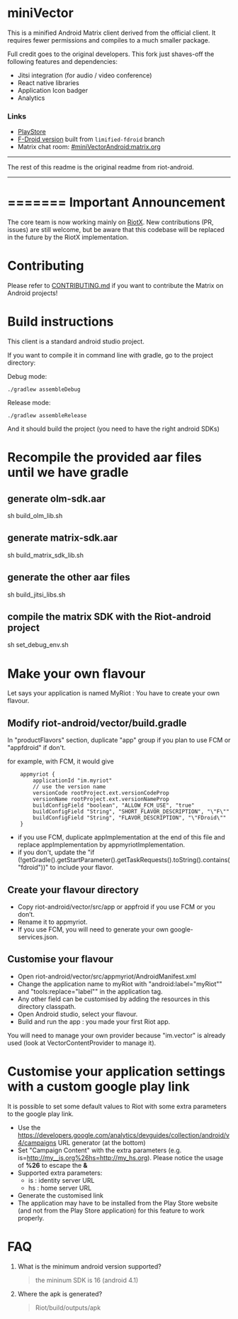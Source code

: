 miniVector
=========

 This is a minified Android Matrix client derived from the official client. It
 requires fewer permissions and compiles to a much smaller package.

 Full credit goes to the original developers. This fork just shaves-off the following features and dependencies:
   * Jitsi integration (for audio / video conference)
   * React native libraries
   * Application Icon badger
   * Analytics

### Links

* [PlayStore](https://play.google.com/store/apps/details?id=com.lavadip.miniVector)
* [F-Droid version](https://f-droid.org/packages/com.lavadip.miniVector/) built from `limified-fdroid` branch
* Matrix chat room: [#miniVectorAndroid:matrix.org](https://matrix.to/#/#miniVectorAndroid:matrix.org)

-----

 The rest of this readme is the original readme from riot-android.

-----

=======
Important Announcement
======================

The core team is now working mainly on [RiotX](https://github.com/vector-im/riotX-android). New contributions (PR, issues) are still welcome, but be aware that this codebase will be replaced in the future by the RiotX implementation.

Contributing
============

Please refer to [CONTRIBUTING.md](https://github.com/vector-im/riot-android/blob/develop/CONTRIBUTING.md) if you want to contribute the Matrix on Android projects!

Build instructions
==================

This client is a standard android studio project.

If you want to compile it in command line with gradle, go to the project directory:

Debug mode:

`./gradlew assembleDebug`

Release mode:

`./gradlew assembleRelease`

And it should build the project (you need to have the right android SDKs)

Recompile the provided aar files until we have gradle
======================================================

generate olm-sdk.aar
--------------------

sh build_olm_lib.sh

generate matrix-sdk.aar
----------------------

sh build_matrix_sdk_lib.sh

generate the other aar files
----------------------

sh build_jitsi_libs.sh

compile the matrix SDK with the Riot-android project
----------------------

sh set_debug_env.sh

Make your own flavour
=====================

Let says your application is named MyRiot : You have to create your own flavour.

Modify riot-android/vector/build.gradle
---------------------------------------

In "productFlavors" section, duplicate "app" group if you plan to use FCM or "appfdroid" if don't.

for example, with FCM, it would give

```
    appmyriot {
        applicationId "im.myriot"
        // use the version name
        versionCode rootProject.ext.versionCodeProp
        versionName rootProject.ext.versionNameProp
        buildConfigField "boolean", "ALLOW_FCM_USE", "true"
        buildConfigField "String", "SHORT_FLAVOR_DESCRIPTION", "\"F\""
        buildConfigField "String", "FLAVOR_DESCRIPTION", "\"FDroid\""
    }
```

- if you use FCM, duplicate appImplementation at the end of this file and replace appImplementation by appmyriotImplementation.
- if you don't, update the "if (!getGradle().getStartParameter().getTaskRequests().toString().contains("fdroid"))" to include your flavor.

Create your flavour directory
-----------------------------

- Copy riot-android/vector/src/app or appfroid if you use FCM or you don’t.
- Rename it to appmyriot.
- If you use FCM, you will need to generate your own google-services.json.

Customise your flavour
----------------------

- Open riot-android/vector/src/appmyriot/AndroidManifest.xml
- Change the application name to myRiot with "android:label="myRiot"" and "tools:replace="label"" in the application tag.
- Any other field can be customised by adding the resources in this directory classpath.
- Open Android studio, select your flavour.
- Build and run the app : you made your first Riot app.

You will need to manage your own provider because "im.vector" is already used (look at VectorContentProvider to manage it).

Customise your application settings with a custom google play link
===================================================================

It is possible to set some default values to Riot with some extra parameters to the google play link.

- Use the https://developers.google.com/analytics/devguides/collection/android/v4/campaigns URL generator (at the bottom)
- Set "Campaign Content" with the extra parameters (e.g. is=http://my__is.org%26hs=http://my_hs.org). Please notice the usage of **%26** to escape the **&**
- Supported extra parameters:
   - is : identity server URL
   - hs : home server URL
- Generate the customised link
- The application may have to be installed from the Play Store website (and not from the Play Store application) for this feature to work properly.

FAQ
===

1. What is the minimum android version supported?

    > the mininum SDK is 16 (android 4.1)

2. Where the apk is generated?

	> Riot/build/outputs/apk
